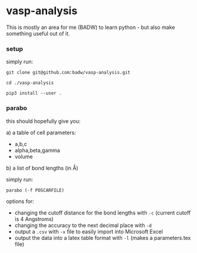 # vasp-analysis
This is mostly an area for me (BADW) to learn python - but also make something useful out of it.

### setup

simply run:
``` 
git clone git@github.com:badw/vasp-analysis.git

cd ./vasp-analysis

pip3 install --user .
```
### parabo
this should hopefully give you:

a) a table of cell parameters:

* a,b,c
* alpha,beta,gamma
* volume

b) a list of bond lengths (in Å)

simply run:
```
parabo (-f POSCARFILE)
```
options for:

* changing the cutoff distance for the bond lengths with `-c` (current cutoff is 4 Angstroms)
* changing the accuracy to the next decimal place with `-d`
* output a `.csv` with `-x` file to easily import into Microsoft Excel
* output the data into a latex table format with `-l` (makes a parameters.tex file)
